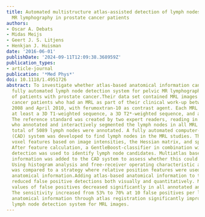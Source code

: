 ```yaml
---
title: Automated multistructure atlas-assisted detection of lymph nodes using pelvic
  MR lymphography in prostate cancer patients
authors:
- Oscar A. Debats
- Midas Meijs
- Geert J. S. Litjens
- Henkjan J. Huisman
date: '2016-06-01'
publishDate: '2024-09-11T12:09:38.368959Z'
publication_types:
- article-journal
publication: '*Med Phys*'
doi: 10.1118/1.4951726
abstract: To investigate whether atlas-based anatomical information can improve a
  fully automated lymph node detection system for pelvic MR lymphography (MRL) images
  of patients with prostate cancer.Their data set contained MRL images of 240 prostate
  cancer patients who had an MRL as part of their clinical work-up between January
  2008 and April 2010, with ferumoxtran-10 as contrast agent. Each MRL consisted of
  at least a 3D T1-weighted sequence, a 3D T2*-weighted sequence, and a FLASH-3D sequence.
  The reference standard was created by two expert readers, reading in consensus,
  who annotated and interactively segmented the lymph nodes in all MRL studies. A
  total of 5089 lymph nodes were annotated. A fully automated computer-aided detection
  (CAD) system was developed to find lymph nodes in the MRL studies. The system incorporates
  voxel features based on image intensities, the Hessian matrix, and spatial position.
  After feature calculation, a GentleBoost-classifier in combination with local maxima
  detection was used to identify lymph node candidates. Multiatlas based anatomical
  information was added to the CAD system to assess whether this could improve performance.
  Using histogram analysis and free-receiver operating characteristic analysis, this
  was compared to a strategy where relative position features were used to encode
  anatomical information.Adding atlas-based anatomical information to the CAD system
  reduced false positive detections both visually and quantitatively. Median likelihood
  values of false positives decreased significantly in all annotated anatomical structures.
  The sensitivity increased from 53% to 70% at 10 false positives per lymph node.Adding
  anatomical information through atlas registration significantly improves an automated
  lymph node detection system for MRL images.
---
```

